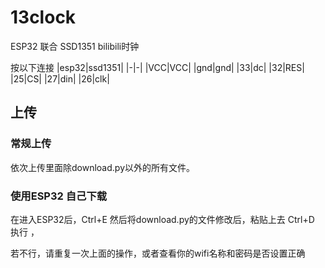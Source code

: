 # 13clock
ESP32 联合 SSD1351 bilibili时钟

按以下连接
|esp32|ssd1351|
|-|-|
|VCC|VCC|
|gnd|gnd|
|33|dc|
|32|RES|
|25|CS|
|27|din|
|26|clk|


## 上传
### 常规上传
依次上传里面除download.py以外的所有文件。

### 使用ESP32 自己下载
在进入ESP32后，Ctrl+E
然后将download.py的文件修改后，粘贴上去
Ctrl+D
执行 ，

若不行，请重复一次上面的操作，或者查看你的wifi名称和密码是否设置正确
